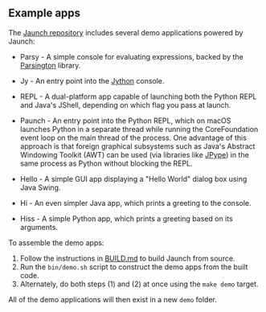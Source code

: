 ## Example apps

The [Jaunch repository](https://github.com/apposed/jaunch)
includes several demo applications powered by Jaunch:

* Parsy -
  A simple console for evaluating expressions, backed by the
  [Parsington](https://github.com/scijava/parsington) library.

* Jy -
  An entry point into the [Jython](https://jython.org/) console.

* REPL -
  A dual-platform app capable of launching both the Python REPL
  and Java's JShell, depending on which flag you pass at launch.

* Paunch -
  An entry point into the Python REPL, which on macOS launches Python in a
  separate thread while running the CoreFoundation event loop on the main
  thread of the process. One advantage of this approach is that foreign
  graphical subsystems such as Java's Abstract Windowing Toolkit (AWT) can
  be used (via libraries like [JPype](https://jpype.readthedocs.io/))
  in the same process as Python without blocking the REPL.

* Hello -
  A simple GUI app displaying a "Hello World" dialog box using Java Swing.

* Hi -
  An even simpler Java app, which prints a greeting to the console.

* Hiss -
  A simple Python app, which prints a greeting based on its arguments.

To assemble the demo apps:

1. Follow the instructions in [BUILD.md](BUILD.md) to build Jaunch from source.
2. Run the `bin/demo.sh` script to construct the demo apps from the built code.
3. Alternately, do both steps (1) and (2) at once using the `make demo` target.

All of the demo applications will then exist in a new `demo` folder.
